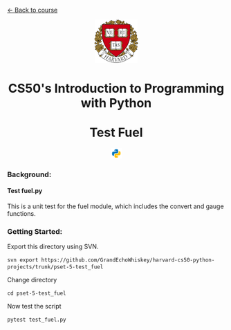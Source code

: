 [<- Back to course](../README.md)

<p align="center"><a href="https://cs50.harvard.edu/python/2022/">
  <img src="https://github.com/GrandEchoWhiskey/grandechowhiskey/blob/main/icons/course/harvard100.png" /><br>
</a></p>
<h1 align="center">CS50's Introduction to Programming with Python<br><br>Test Fuel</h1>

<p align="center"><a href="#">
  <img src="https://github.com/GrandEchoWhiskey/grandechowhiskey/blob/main/icons/programming/python.png" />
</a></p>

### Background:
#### Test fuel.py
This is a unit test for the fuel module, which includes the convert and gauge functions.

### Getting Started:
Export this directory using SVN.
```
svn export https://github.com/GrandEchoWhiskey/harvard-cs50-python-projects/trunk/pset-5-test_fuel
```
Change directory
```
cd pset-5-test_fuel
```
Now test the script
```
pytest test_fuel.py
```
